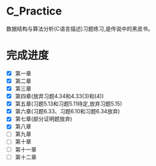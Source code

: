 # C_Practice
数据结构与算法分析(C语言描述)习题练习,是传说中的黑皮书。

# 完成进度
- [x] 第一章
- [x] 第二章
- [x] 第三章
- [x] 第四章(放弃习题4.34和4.33(3)和(4))
- [x] 第五章(习题5.13和习题5.11待定,放弃习题5.15)
- [x] 第六章(习题6.33、习题6.10和习题6.34放弃)
- [x] 第七章(部分证明题放弃)
- [x] 第八章
- [ ] 第九章
- [ ] 第十章
- [ ] 第十一章
- [ ] 第十二章

